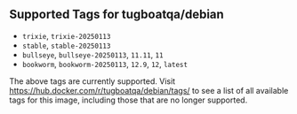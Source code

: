 ## Supported Tags for tugboatqa/debian

* `trixie`, `trixie-20250113`
* `stable`, `stable-20250113`
* `bullseye`, `bullseye-20250113`, `11.11`, `11`
* `bookworm`, `bookworm-20250113`, `12.9`, `12`, `latest`

The above tags are currently supported. Visit https://hub.docker.com/r/tugboatqa/debian/tags/ to see a list of all available tags for this image, including those that are no longer supported.
